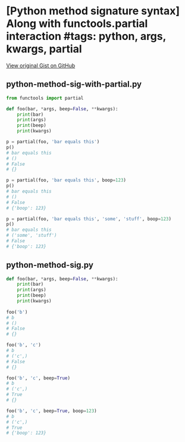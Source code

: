 # [Python method signature syntax] Along with functools.partial interaction #tags: python, args, kwargs, partial

[View original Gist on GitHub](https://gist.github.com/Integralist/0c3f6434d4b953a603d3d54b613f5572)

## python-method-sig-with-partial.py

```python
from functools import partial

def foo(bar, *args, beep=False, **kwargs):
    print(bar)
    print(args)
    print(beep)
    print(kwargs)

p = partial(foo, 'bar equals this')
p()
# bar equals this
# ()
# False
# {}

p = partial(foo, 'bar equals this', boop=123)
p()
# bar equals this
# ()
# False
# {'boop': 123}

p = partial(foo, 'bar equals this', 'some', 'stuff', boop=123)
p()
# bar equals this
# ('some', 'stuff')
# False
# {'boop': 123}
```

## python-method-sig.py

```python
def foo(bar, *args, beep=False, **kwargs):
    print(bar)
    print(args)
    print(beep)
    print(kwargs)
    
foo('b')
# b
# ()
# False
# {}

foo('b', 'c')
# b
# ('c',)
# False
# {}

foo('b', 'c', beep=True)
# b
# ('c',)
# True
# {}

foo('b', 'c', beep=True, boop=123)
# b
# ('c',)
# True
# {'boop': 123}
```

